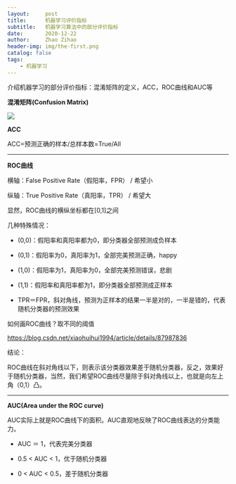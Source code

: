 ```yaml
---
layout:     post
title:      机器学习评价指标
subtitle:   机器学习算法中的部分评价指标
date:       2020-12-22
author:     Zhao Zihao
header-img: img/the-first.png
catalog: false
tags:
    - 机器学习
---
```


介绍机器学习的部分评价指标：混淆矩阵的定义，ACC，ROC曲线和AUC等



**混淆矩阵(Confusion Matrix)**

![](https://tva1.sinaimg.cn/large/0081Kckwly1glwr46s8luj30h807p0ul.jpg)

**ACC**

ACC=预测正确的样本/总样本数=True/All

***



 **ROC曲线**

横轴：False Positive Rate（假阳率，FPR） / 希望小

纵轴：True Positive Rate（真阳率，TPR） / 希望大

显然，ROC曲线的横纵坐标都在[0,1]之间

几种特殊情况：

* (0,0)：假阳率和真阳率都为0，即分类器全部预测成负样本

* (0,1)：假阳率为0，真阳率为1，全部完美预测正确，happy

* (1,0)：假阳率为1，真阳率为0，全部完美预测错误，悲剧

* (1,1)：假阳率和真阳率都为1，即分类器全部预测成正样本

* TPR＝FPR，斜对角线，预测为正样本的结果一半是对的，一半是错的，代表随机分类器的预测效果

如何画ROC曲线？取不同的阈值

https://blog.csdn.net/xiaohuihui1994/article/details/87987836

结论：

ROC曲线在斜对角线以下，则表示该分类器效果差于随机分类器，反之，效果好于随机分类器，当然，我们希望ROC曲线尽量除于斜对角线以上，也就是向左上角（0,1）凸。

***



**AUC(Area under the ROC curve)**

AUC实际上就是ROC曲线下的面积。AUC直观地反映了ROC曲线表达的分类能力。

* AUC ＝ 1，代表完美分类器

* 0.5 < AUC < 1，优于随机分类器

* 0 < AUC < 0.5，差于随机分类器
